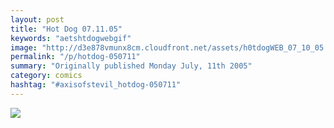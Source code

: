 ```yaml
---
layout: post
title: "Hot Dog 07.11.05"
keywords: "aetshtdogwebgif"
image: "http://d3e878vmunx8cm.cloudfront.net/assets/h0tdogWEB_07_10_05.gif"
permalink: "/p/hotdog-050711"
summary: "Originally published Monday July, 11th 2005"
category: comics
hashtag: "#axisofstevil_hotdog-050711"
---
```


![](http://d3e878vmunx8cm.cloudfront.net/assets/h0tdogWEB_07_10_05.gif)

